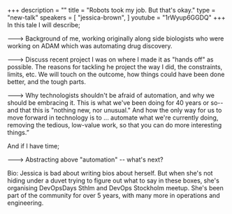 +++
description = ""
title = "Robots took my job. But that's okay."
type = "new-talk"
speakers = [
        "jessica-brown",
]
youtube = "1rWyup6GGDQ"
+++
In this tale I will describe;

---> Background of me, working originally along side biologists who were working on ADAM which was automating drug discovery.

---> Discuss recent project I was on where I made it as "hands off" as possible. The reasons for tackling he project the way I did, the constraints, limits, etc. We will touch on the outcome, how things could have been done better, and the tough parts.

---> Why technologists shouldn't be afraid of automation, and why we should be embracing it. This is what we've been doing for 40 years or so-- and that this is "nothing new, nor unusual." And how the only way for us to move forward in technology is to ... automate what we're currently doing, removing the tedious, low-value work, so that you can do more interesting things.”

And if I have time; 

---> Abstracting above "automation" -- what's next?

Bio:
Jessica is bad about writing bios about herself. But when she's not hiding under a duvet trying to figure out what to say in these boxes, she's organising DevOpsDays Sthlm and DevOps Stockholm meetup. She's been part of the community for over 5 years, with many more in operations and engineering.
